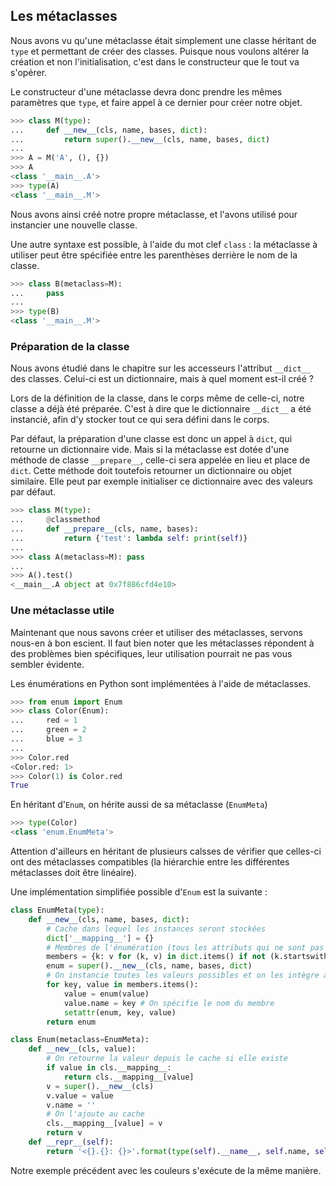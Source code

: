 ## Les métaclasses

Nous avons vu qu'une métaclasse était simplement une classe héritant de `type` et permettant de créer des classes.
Puisque nous voulons altérer la création et non l'initialisation, c'est dans le constructeur que le tout va s'opérer.

Le constructeur d'une métaclasse devra donc prendre les mêmes paramètres que `type`, et faire appel à ce dernier pour créer notre objet.

```python
>>> class M(type):
...     def __new__(cls, name, bases, dict):
...         return super().__new__(cls, name, bases, dict)
...
>>> A = M('A', (), {})
>>> A
<class '__main__.A'>
>>> type(A)
<class '__main__.M'>
```

Nous avons ainsi créé notre propre métaclasse, et l'avons utilisé pour instancier une nouvelle classe.

Une autre syntaxe est possible, à l'aide du mot clef `class` : la métaclasse à utiliser peut être spécifiée entre les parenthèses derrière le nom de la classe.

```python
>>> class B(metaclass=M):
...     pass
...
>>> type(B)
<class '__main__.M'>
```

### Préparation de la classe

Nous avons étudié dans le chapitre sur les accesseurs l'attribut `__dict__` des classes. Celui-ci est un dictionnaire, mais à quel moment est-il créé ?

Lors de la définition de la classe, dans le corps même de celle-ci, notre classe a déjà été préparée. C'est à dire que le dictionnaire `__dict__` a été instancié, afin d'y stocker tout ce qui sera défini dans le corps.

Par défaut, la préparation d'une classe est donc un appel à `dict`, qui retourne un dictionnaire vide.
Mais si la métaclasse est dotée d'une méthode de classe `__prepare__`, celle-ci sera appelée en lieu et place de `dict`. Cette méthode doit toutefois retourner un dictionnaire ou objet similaire. Elle peut par exemple initialiser ce dictionnaire avec des valeurs par défaut.

```python
>>> class M(type):
...     @classmethod
...     def __prepare__(cls, name, bases):
...         return {'test': lambda self: print(self)}
...
>>> class A(metaclass=M): pass
...
>>> A().test()
<__main__.A object at 0x7f886cfd4e10>
```

### Une métaclasse utile

Maintenant que nous savons créer et utiliser des métaclasses, servons nous-en à bon escient. Il faut bien noter que les métaclasses répondent à des problèmes bien spécifiques, leur utilisation pourrait ne pas vous sembler évidente.

Les énumérations en Python sont implémentées à l'aide de métaclasses.

```python
>>> from enum import Enum
>>> class Color(Enum):
...     red = 1
...     green = 2
...     blue = 3
...
>>> Color.red
<Color.red: 1>
>>> Color(1) is Color.red
True
```

En héritant d'`Enum`, on hérite aussi de sa métaclasse (`EnumMeta`)

```python
>>> type(Color)
<class 'enum.EnumMeta'>
```

Attention d'ailleurs en héritant de plusieurs calsses de vérifier que celles-ci ont des métaclasses compatibles (la hiérarchie entre les différentes métaclasses doit être linéaire).

Une implémentation simplifiée possible d'`Enum` est la suivante :

```python
class EnumMeta(type):
    def __new__(cls, name, bases, dict):
        # Cache dans lequel les instances seront stockées
        dict['__mapping__'] = {}
        # Membres de l'énumération (tous les attributs qui ne sont pas du type __foo__)
        members = {k: v for (k, v) in dict.items() if not (k.startswith('__') and k.endswith('__'))}
        enum = super().__new__(cls, name, bases, dict)
        # On instancie toutes les valeurs possibles et on les intègre à la classe
        for key, value in members.items():
            value = enum(value)
            value.name = key # On spécifie le nom du membre
            setattr(enum, key, value)
        return enum

class Enum(metaclass=EnumMeta):
    def __new__(cls, value):
        # On retourne la valeur depuis le cache si elle existe
        if value in cls.__mapping__:
            return cls.__mapping__[value]
        v = super().__new__(cls)
        v.value = value
        v.name = ''
        # On l'ajoute au cache
        cls.__mapping__[value] = v
        return v
    def __repr__(self):
        return '<{}.{}: {}>'.format(type(self).__name__, self.name, self.value)
```

Notre exemple précédent avec les couleurs s'exécute de la même manière.
